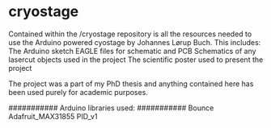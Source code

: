 # cryostage

Contained within the /cryostage repository is all the resources needed to use the Arduino powered cyostage by Johannes Lørup Buch.
This includes:
	The Arduino sketch
	EAGLE files for schematic and PCB
	Schematics of any lasercut objects used in the project
	The scientific poster used to present the project

The project was a part of my PhD thesis and anything contained here has been used purely for academic purposes. 

###########
Arduino libraries used:
###########
	Bounce
	Adafruit_MAX31855
  	PID_v1
